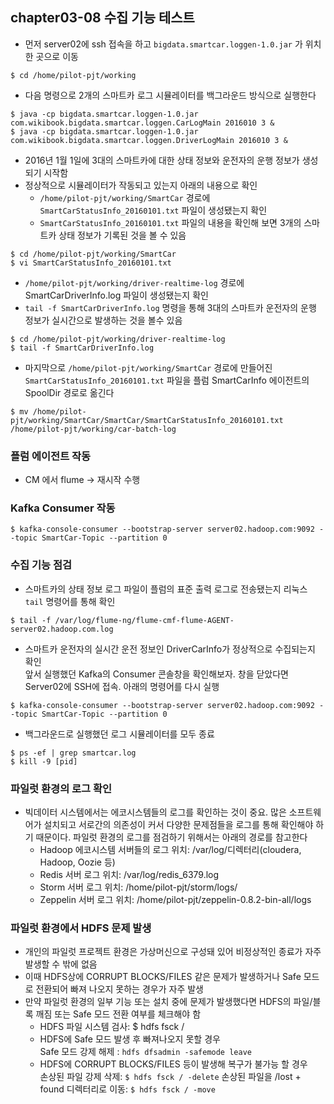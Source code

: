 ## chapter03-08 수집 기능 테스트
- 먼저 server02에 ssh 접속을 하고 `bigdata.smartcar.loggen-1.0.jar` 가 위치한 곳으로 이동
~~~shell
$ cd /home/pilot-pjt/working
~~~
- 다음 명령으로 2개의 스마트카 로그 시뮬레이터를 백그라운드 방식으로 실행한다
~~~shell
$ java -cp bigdata.smartcar.loggen-1.0.jar com.wikibook.bigdata.smartcar.loggen.CarLogMain 2016010 3 &
$ java -cp bigdata.smartcar.loggen-1.0.jar com.wikibook.bigdata.smartcar.loggen.DriverLogMain 2016010 3 &
~~~
- 2016년 1월 1일에 3대의 스마트카에 대한 상태 정보와 운전자의 운행 정보가 생성되기 시작함
- 정상적으로 시뮬레이터가 작동되고 있는지 아래의 내용으로 확인
  - `/home/pilot-pjt/working/SmartCar` 경로에 `SmartCarStatusInfo_20160101.txt` 파일이 생성됐는지 확인
  - `SmartCarStatusInfo_20160101.txt` 파일의 내용을 확인해 보면 3개의 스마트카 상태 정보가 기록된 것을 볼 수 있음
~~~shell
$ cd /home/pilot-pjt/working/SmartCar
$ vi SmartCarStatusInfo_20160101.txt
~~~
- `/home/pilot-pjt/working/driver-realtime-log` 경로에 SmartCarDriverInfo.log 파일이 생성됐는지 확인
- `tail -f SmartCarDriverInfo.log` 명령을 통해 3대의 스마트카 운전자의 운행 정보가 실시간으로 발생하는 것을 볼수 있음
~~~shell
$ cd /home/pilot-pjt/working/driver-realtime-log
$ tail -f SmartCarDriverInfo.log
~~~
- 마지막으로 `/home/pilot-pjt/working/SmartCar` 경로에 만들어진 `SmartCarStatusInfo_20160101.txt` 파일을 플럼 SmartCarInfo 에이전트의 SpoolDir 경로로 옮긴다
~~~shell
$ mv /home/pilot-pjt/working/SmartCar/SmartCar/SmartCarStatusInfo_20160101.txt /home/pilot-pjt/working/car-batch-log
~~~

### 플럼 에이전트 작동
- CM 에서 flume -> 재시작 수행

### Kafka Consumer 작동
~~~shell
$ kafka-console-consumer --bootstrap-server server02.hadoop.com:9092 --topic SmartCar-Topic --partition 0
~~~

### 수집 기능 점검
- 스마트카의 상태 정보 로그 파일이 플럼의 표준 출력 로그로 전송됐는지 리눅스 `tail` 명령어를 통해 확인
~~~shell
$ tail -f /var/log/flume-ng/flume-cmf-flume-AGENT-server02.hadoop.com.log
~~~
- 스마트카 운전자의 실시간 운전 정보인 DriverCarInfo가 정상적으로 수집되는지 확인  
  앞서 실행했던 Kafka의 Consumer 콘솔창을 확인해보자. 창을 닫았다면 Server02에 SSH에 접속. 아래의 명령어를 다시 실행
~~~shell
$ kafka-console-consumer --bootstrap-server server02.hadoop.com:9092 --topic SmartCar-Topic --partition 0
~~~
- 백그라운드로 실행했던 로그 시뮬레이터를 모두 종료
~~~shell
$ ps -ef | grep smartcar.log
$ kill -9 [pid]
~~~

### 파일럿 환경의 로그 확인 
- 빅데이터 시스템에서는 에코시스템들의 로그를 확인하는 것이 중요. 많은 소프트웨어가 설치되고 서로간의 의존성이 커서 다양한 문제점들을 로그를 통해 확인해야 하기 때문이다. 파일럿 환경의 로그를 점검하기 위해서는 아래의 경로를 참고한다
  - Hadoop 에코시스템 서버들의 로그 위치: /var/log/디렉터리(cloudera, Hadoop, Oozie 등)
  - Redis 서버 로그 위치: /var/log/redis_6379.log
  - Storm 서버 로그 위치: /home/pilot-pjt/storm/logs/
  - Zeppelin 서버 로그 위치: /home/pilot-pjt/zeppelin-0.8.2-bin-all/logs

### 파일럿 환경에서 HDFS 문제 발생
- 개인의 파일럿 프로젝트 환경은 가상머신으로 구성돼 있어 비정상적인 종료가 자주 발생할 수 밖에 없음
- 이때 HDFS상에 CORRUPT BLOCKS/FILES 같은 문제가 발생하거나 Safe 모드로 전환되어 빠져 나오지 못하는 경우가 자주 발생
- 만약 파일럿 환경의 일부 기능 또는 설치 중에 문제가 발생했다면 HDFS의 파일/블록 깨짐 또는 Safe 모드 전환 여부를 체크해야 함
  - HDFS 파일 시스템 검사: $ hdfs fsck /
  - HDFS에 Safe 모드 발생 후 빠져나오지 못할 경우  
    Safe 모드 강제 해제 : `hdfs dfsadmin -safemode leave`
  - HDFS에 CORRUPT BLOCKS/FILES 등이 발생해 복구가 불가능 할 경우  
    손상된 파일 강제 삭제: `$ hdfs fsck / -delete`
    손상된 파일을 /lost + found 디렉터리로 이동: `$ hdfs fsck / -move`
